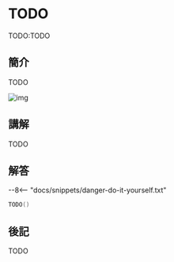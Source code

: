 # TODO

TODO:TODO

## 簡介

TODO

![img](https://imagedelivery.net/cdkaXPuFls5qlrh3GM4hfA/25f474c7-9bc0-4d77-d150-1d4f3faa0200/public)

## 講解

TODO

## 解答

--8<-- "docs/snippets/danger-do-it-yourself.txt"

```swift linenums="1"
TODO()
```

## 後記

TODO
